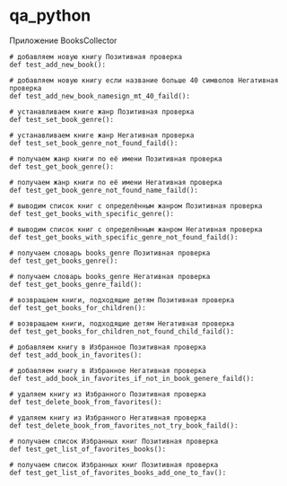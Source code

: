 # qa_python
Приложение BooksCollector

    # добавляем новую книгу Позитивная проверка
    def test_add_new_book():

    # добавляем новую книгу если название больше 40 символов Негативная проверка
    def test_add_new_book_namesign_mt_40_faild():
        
    # устанавливаем книге жанр Позитивная проверка
    def test_set_book_genre():

    # устанавливаем книге жанр Негативная проверка
    def test_set_book_genre_not_found_faild():

    # получаем жанр книги по её имени Позитивная проверка
    def test_get_book_genre():
    
    # получаем жанр книги по её имени Негативная проверка
    def test_get_book_genre_not_found_name_faild():

    # выводим список книг с определённым жанром Позитивная проверка
    def test_get_books_with_specific_genre():

    # выводим список книг с определённым жанром Негативная проверка
    def test_get_books_with_specific_genre_not_found_faild():

    # получаем словарь books_genre Позитивная проверка
    def test_get_books_genre():

    # получаем словарь books_genre Негативная проверка
    def test_get_books_genre_faild():

    # возвращаем книги, подходящие детям Позитивная проверка
    def test_get_books_for_children():

    # возвращаем книги, подходящие детям Негативная проверка
    def test_get_books_for_children_not_found_child_faild():

    # добавляем книгу в Избранное Позитивная проверка
    def test_add_book_in_favorites():

    # добавляем книгу в Избранное Негативная проверка
    def test_add_book_in_favorites_if_not_in_book_genere_faild():

    # удаляем книгу из Избранного Позитивная проверка
    def test_delete_book_from_favorites():

    # удаляем книгу из Избранного Негативная проверка
    def test_delete_book_from_favorites_not_try_book_faild():

    # получаем список Избранных книг Позитивная проверка
    def test_get_list_of_favorites_books():
    
    # получаем список Избранных книг Позитивная проверка
    def test_get_list_of_favorites_books_add_one_to_fav():

